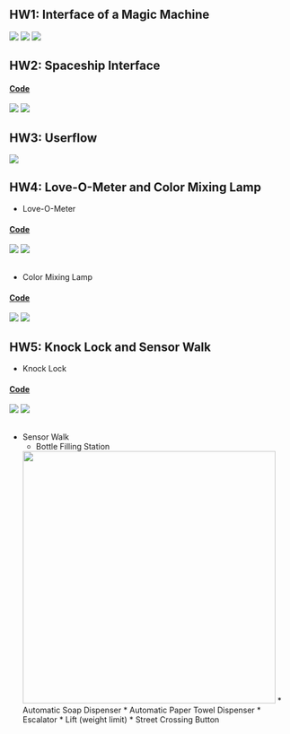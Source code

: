 ## HW1: Interface of a Magic Machine
  ![](./pics/hw1.3.jpg)
  ![](./pics/hw1.2.jpg)
  ![](./pics/hw1.1.jpg) <br/>
## HW2: Spaceship Interface
#### [Code](./codes/Spaceship.ino)
  ![](./pics/hw2.jpg)
  ![](./pics/hw2.gif)<br/>

## HW3: Userflow
  ![](./pics/userflow.png)
## HW4: Love-O-Meter and Color Mixing Lamp
  * Love-O-Meter
#### [Code](./codes/Love-o-Meter.ino)
  ![](./pics/hw4-1.jpg)
  ![](./pics/hw4-1.gif)  <br/><br/>
  * Color Mixing Lamp
#### [Code](./codes/color-mixing-lamp.ino)
  ![](./pics/hw4-2.jpg)
  ![](./pics/hw4-2.gif) <br/>
## HW5: Knock Lock and Sensor Walk
  * Knock Lock
#### [Code](./codes/Knock-lock.ino)
  ![](./pics/hw5-1.jpg)
  ![](./pics/hw5-2.gif)<br/><br/>
  * Sensor Walk
    * Bottle Filling Station
    <img src="./pics/sensor-water.jpg" width="450px"/>
    * Automatic Soap Dispenser
    * Automatic Paper Towel Dispenser
    * Escalator
    * Lift (weight limit)
    * Street Crossing Button
